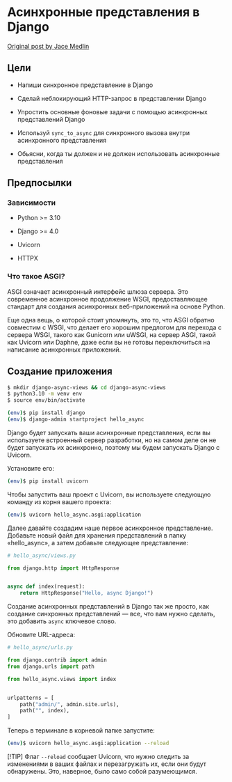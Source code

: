 # Асинхронные представления в Django
[Original post by Jace Medlin](https://testdriven.io/blog/django-async-views/)

## Цели

* Напиши синхронное представление в Django

* Сделай неблокирующий HTTP-запрос в представлении Django

* Упростить основные фоновые задачи с помощью асинхронных представлений Django

* Используй `sync_to_async` для синхронного вызова внутри асинхронного представления

* Обьясни, когда ты должен и не должен использовать асинхронные представления

## Предпосылки

### Зависимости

* Python >= 3.10

* Django >= 4.0

* Uvicorn

* HTTPX

### Что такое ASGI?

ASGI означает асинхронный интерфейс шлюза сервера. Это современное асинхронное продолжение WSGI, 
предоставляющее стандарт для создания асинхронных веб-приложений на основе Python.

Еще одна вещь, о которой стоит упомянуть, это то, что ASGI обратно совместим с WSGI, что делает 
его хорошим предлогом для перехода с сервера WSGI, такого как Gunicorn или uWSGI, на сервер ASGI, 
такой как Uvicorn или Daphne, даже если вы не готовы переключиться на написание асинхронных приложений.

## Создание приложения

```bash
$ mkdir django-async-views && cd django-async-views
$ python3.10 -m venv env
$ source env/bin/activate

(env)$ pip install django
(env)$ django-admin startproject hello_async
```

Django будет запускать ваши асинхронные представления, если вы используете встроенный сервер разработки, 
но на самом деле он не будет запускать их асинхронно, поэтому мы будем запускать Django с Uvicorn.

Установите его:

```bash
(env)$ pip install uvicorn
```

Чтобы запустить ваш проект с Uvicorn, вы используете следующую команду из корня вашего проекта:

```bash
(env)$ uvicorn hello_async.asgi:application
```

Далее давайте создадим наше первое асинхронное представление. Добавьте новый файл для хранения 
представлений в папку «hello_async», а затем добавьте следующее представление:

```python
# hello_async/views.py

from django.http import HttpResponse


async def index(request):
    return HttpResponse("Hello, async Django!")
```
Создание асинхронных представлений в Django так же просто, как создание синхронных представлений — 
все, что вам нужно сделать, это добавить `async` ключевое слово.

Обновите URL-адреса:

```python
# hello_async/urls.py

from django.contrib import admin
from django.urls import path

from hello_async.views import index


urlpatterns = [
    path("admin/", admin.site.urls),
    path("", index),
]
```

Теперь в терминале в корневой папке запустите:

```bash
(env)$ uvicorn hello_async.asgi:application --reload
```

[!TIP] Флаг `--reload` сообщает Uvicorn, что нужно следить за изменениями в ваших файлах 
и перезагружать их, если они будут обнаружены. Это, наверное, было само собой разумеющимся.